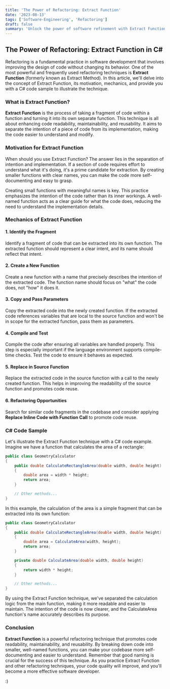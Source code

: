 ```yaml
---
title: 'The Power of Refactoring: Extract Function'
date: '2023-08-13'
tags: ['Software-Engineering', 'Refactoring']
draft: false
summary: 'Unlock the power of software refinement with Extract Function. This vital refactoring technique involves isolating complex code fragments and molding them into concise, purpose-driven functions. By separating intent from implementation, code readability and maintainability soar. Delve into the mechanics through a C# example, witnessing how clarity and elegance thrive when code is distilled into self-explanatory functions. With Extract Function, you'll craft a codebase that's not just functional, but a masterpiece of readability and efficiency.'
---
```


## The Power of Refactoring: Extract Function in C#

Refactoring is a fundamental practice in software development that involves improving the design of code without changing its behavior. One of the most powerful and frequently used refactoring techniques is **Extract Function** (formerly known as Extract Method). In this article, we'll delve into the concept of Extract Function, its motivation, mechanics, and provide you with a C# code sample to illustrate the technique.

### What is Extract Function?

**Extract Function** is the process of taking a fragment of code within a function and turning it into its own separate function. This technique is all about enhancing code readability, maintainability, and reusability. It aims to separate the intention of a piece of code from its implementation, making the code easier to understand and modify.

### Motivation for Extract Function

When should you use Extract Function? The answer lies in the separation of intention and implementation. If a section of code requires effort to understand what it's doing, it's a prime candidate for extraction. By creating smaller functions with clear names, you can make the code more self-documenting and easy to grasp.

Creating small functions with meaningful names is key. This practice emphasizes the intention of the code rather than its inner workings. A well-named function acts as a clear guide for what the code does, reducing the need to understand the implementation details.

### Mechanics of Extract Function

#### 1. Identify the Fragment

Identify a fragment of code that can be extracted into its own function. The extracted function should represent a clear intent, and its name should reflect that intent.

#### 2. Create a New Function

Create a new function with a name that precisely describes the intention of the extracted code. The function name should focus on "what" the code does, not "how" it does it.

#### 3. Copy and Pass Parameters

Copy the extracted code into the newly created function. If the extracted code references variables that are local to the source function and won't be in scope for the extracted function, pass them as parameters.

#### 4. Compile and Test

Compile the code after ensuring all variables are handled properly. This step is especially important if the language environment supports compile-time checks. Test the code to ensure it behaves as expected.

#### 5. Replace in Source Function

Replace the extracted code in the source function with a call to the newly created function. This helps in improving the readability of the source function and promotes code reuse.

#### 6. Refactoring Opportunities

Search for similar code fragments in the codebase and consider applying **Replace Inline Code with Function Call** to promote code reuse.

### C# Code Sample

Let's illustrate the Extract Function technique with a C# code example. Imagine we have a function that calculates the area of a rectangle:

```csharp
public class GeometryCalculator
{
    public double CalculateRectangleArea(double width, double height)
    {
        double area = width * height;
        return area;
    }

    // Other methods...
}
```

In this example, the calculation of the area is a simple fragment that can be extracted into its own function:

```csharp
public class GeometryCalculator
{
    public double CalculateRectangleArea(double width, double height)
    {
        double area = CalculateArea(width, height);
        return area;
    }

    private double CalculateArea(double width, double height)
    {
        return width * height;
    }

    // Other methods...
}
```

By using the Extract Function technique, we've separated the calculation logic from the main function, making it more readable and easier to maintain. The intention of the code is now clearer, and the CalculateArea function's name accurately describes its purpose.

### Conclusion

**Extract Function** is a powerful refactoring technique that promotes code readability, maintainability, and reusability. By breaking down code into smaller, well-named functions, you can make your codebase more self-documenting and easier to understand. Remember that good naming is crucial for the success of this technique. As you practice Extract Function and other refactoring techniques, your code quality will improve, and you'll become a more effective software developer.

:)
